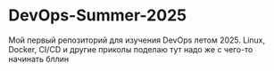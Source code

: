 # DevOps-Summer-2025
Мой первый репозиторий для изучения DevOps летом 2025. Linux, Docker, CI/CD и другие приколы поделаю тут надо же с чего-то начинать бллин  
